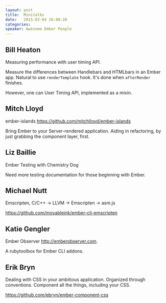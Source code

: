 ```yaml
---
layout: post
title:  Minitalks
date:   2015-03-04 16:00:20
categories:
speaker: Awesome Ember People
---
```


## Bill Heaton

Measuring performance with user timing API.

Measure the differences between Handlebars and HTMLbars in an Ember app. Natural to use
`renderTemplate` hook. It's done when `afterRender` finishes.

However, one can User Timing API, implemented as a mixin.

## Mitch Lloyd

ember-islands <https://github.com/mitchlloyd/ember-islands>

Bring Ember to your Server-rendered application. Aiding in refactoring, by just grabbing
the component layer, first.

## Liz Baillie

Ember Testing with Chemistry Dog

Need more testing documentation for those beginning with Ember.

## Michael Nutt

Emscripten, C/C++ -> LLVM -> Emscripten -> asm.js

<https://github.com/movableink/ember-cli-emscripten>

## Katie Gengler

Ember Observer <http://emberobserver.com>.

A rubytoolbox for Ember CLI addons.

## Erik Bryn

Dealing with CSS in your ambitious application. Organized through conventions. Component
all the things, including your CSS.

<https://github.com/ebryn/ember-component-css>

